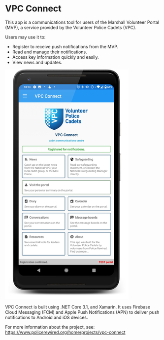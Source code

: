# VPC Connect

This app is a communications tool for users of the Marshall Volunteer Portal (MVP), a service provided by the Volunteer Police Cadets (VPC).

Users may use it to:

* Register to receive push notifications from the MVP.
* Read and manage their notifications.
* Access key information quickly and easily.
* View news and updates.

<img src="docs/images/2021-02-21-home-page.png" width="400px">

VPC Connect is built using .NET Core 3.1, and Xamarin. It uses Firebase Cloud Messaging (FCM) and Apple Push Notifications (APN) to deliver push notifications to Android and iOS devices.

For more information about the project, see: https://www.policerewired.org/home/projects/vpc-connect
